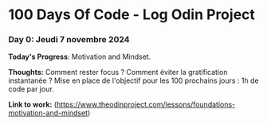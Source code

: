 # 100 Days Of Code - Log Odin Project

### Day 0: Jeudi 7 novembre 2024

**Today's Progress**: Motivation and Mindset.

**Thoughts:** Comment rester focus ? Comment éviter la gratification instantanée ? Mise en place de l'objectif pour les 100 prochains jours : 1h de code par jour.

**Link to work:** (https://www.theodinproject.com/lessons/foundations-motivation-and-mindset)
